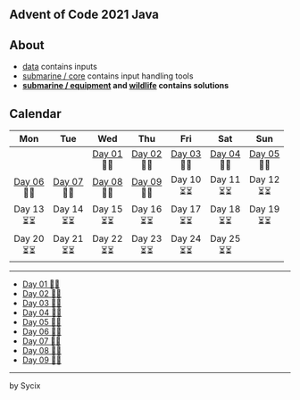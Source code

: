 ## Advent of Code 2021 Java

## About
* [data](https://github.com/Sycix-HK/Advent-of-Code-2021/tree/main/Java/data) contains inputs
* [submarine / core](https://github.com/Sycix-HK/Advent-of-Code-2021/tree/main/Java/submarine/core) contains input handling tools
* **[submarine / equipment](https://github.com/Sycix-HK/Advent-of-Code-2021/tree/main/Java/submarine/equipment) and [wildlife](https://github.com/Sycix-HK/Advent-of-Code-2021/tree/main/Java/wildlife) contains solutions**

## Calendar

| Mon | Tue | Wed | Thu | Fri | Sat | Sun |
|:---:|:---:|:---:|:---:|:---:|:---:|:---:|
|     |     | [Day 01](https://github.com/Sycix-HK/Advent-of-Code-2021/tree/main/Java/submarine/equipment/sonar)<br>🌟🌟 | [Day 02](https://github.com/Sycix-HK/Advent-of-Code-2021/tree/main/Java/submarine/equipment/propeller)<br>🌟🌟 | [Day 03](https://github.com/Sycix-HK/Advent-of-Code-2021/tree/main/Java/submarine/equipment/diagnostics)<br>🌟🌟 | [Day 04](https://github.com/Sycix-HK/Advent-of-Code-2021/tree/main/Java/submarine/equipment/entertainment)<br>🌟🌟 | [Day 05](https://github.com/Sycix-HK/Advent-of-Code-2021/tree/main/Java/submarine/equipment/sonar)<br>🌟🌟 |
| [Day 06](https://github.com/Sycix-HK/Advent-of-Code-2021/tree/main/Java/wildlife) <br> 🌟🌟 | [Day 07](https://github.com/Sycix-HK/Advent-of-Code-2021/tree/main/Java/wildlife) <br> 🌟🌟 | [Day 08](https://github.com/Sycix-HK/Advent-of-Code-2021/tree/main/Java/submarine/emergency) <br> 🌟🌟 | [Day 09](https://github.com/Sycix-HK/Advent-of-Code-2021/tree/main/Java/submarine/equipment/sonar) <br> 🌟🌟 | Day 10 <br> ⏳⏳ | Day 11 <br> ⏳⏳ | Day 12 <br> ⏳⏳ | 
| Day 13 <br> ⏳⏳ | Day 14 <br> ⏳⏳ | Day 15 <br> ⏳⏳ | Day 16 <br> ⏳⏳ | Day 17 <br> ⏳⏳ | Day 18 <br> ⏳⏳ | Day 19 <br> ⏳⏳ | 
| Day 20 <br> ⏳⏳ | Day 21 <br> ⏳⏳ | Day 22 <br> ⏳⏳ | Day 23 <br> ⏳⏳ | Day 24 <br> ⏳⏳ | Day 25 <br> ⏳⏳ |   |

---

* [Day 01 🌟🌟](https://github.com/Sycix-HK/Advent-of-Code-2021/tree/main/Java/submarine/equipment/sonar)
* [Day 02 🌟🌟](https://github.com/Sycix-HK/Advent-of-Code-2021/tree/main/Java/submarine/equipment/propeller)
* [Day 03 🌟🌟](https://github.com/Sycix-HK/Advent-of-Code-2021/tree/main/Java/submarine/equipment/diagnostics)
* [Day 04 🌟🌟](https://github.com/Sycix-HK/Advent-of-Code-2021/tree/main/Java/submarine/equipment/entertainment)
* [Day 05 🌟🌟](https://github.com/Sycix-HK/Advent-of-Code-2021/tree/main/Java/submarine/equipment/sonar)
* [Day 06 🌟🌟](https://github.com/Sycix-HK/Advent-of-Code-2021/tree/main/Java/wildlife)
* [Day 07 🌟🌟](https://github.com/Sycix-HK/Advent-of-Code-2021/tree/main/Java/wildlife)
* [Day 08 🌟🌟](https://github.com/Sycix-HK/Advent-of-Code-2021/tree/main/Java/submarine/emergency)
* [Day 09 🌟🌟](https://github.com/Sycix-HK/Advent-of-Code-2021/tree/main/Java/submarine/equipment/sonar)

---

by Sycix
